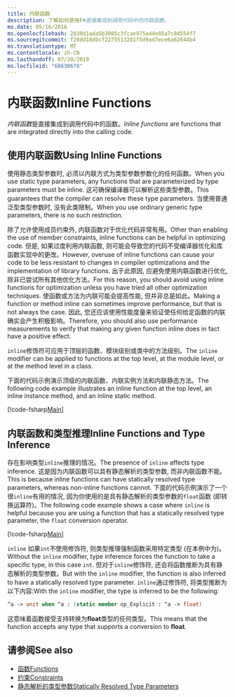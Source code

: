 ```yaml
---
title: 内联函数
description: 了解如何使用F#直接集成到调用代码中的内联函数。
ms.date: 05/16/2016
ms.openlocfilehash: 2830d1ada5b3005c3fcae975a44e85a7c84554f7
ms.sourcegitcommit: f20dd18dbcf2275513281f5d9ad7ece6a62644b4
ms.translationtype: MT
ms.contentlocale: zh-CN
ms.lasthandoff: 07/30/2019
ms.locfileid: "68630678"
---
```

# <a name="inline-functions"></a><span data-ttu-id="9766b-103">内联函数</span><span class="sxs-lookup"><span data-stu-id="9766b-103">Inline Functions</span></span>

<span data-ttu-id="9766b-104">*内联函数*是直接集成到调用代码中的函数。</span><span class="sxs-lookup"><span data-stu-id="9766b-104">*Inline functions* are functions that are integrated directly into the calling code.</span></span>

## <a name="using-inline-functions"></a><span data-ttu-id="9766b-105">使用内联函数</span><span class="sxs-lookup"><span data-stu-id="9766b-105">Using Inline Functions</span></span>

<span data-ttu-id="9766b-106">使用静态类型参数时, 必须以内联方式为类型参数参数化的任何函数。</span><span class="sxs-lookup"><span data-stu-id="9766b-106">When you use static type parameters, any functions that are parameterized by type parameters must be inline.</span></span> <span data-ttu-id="9766b-107">这可确保编译器可以解析这些类型参数。</span><span class="sxs-lookup"><span data-stu-id="9766b-107">This guarantees that the compiler can resolve these type parameters.</span></span> <span data-ttu-id="9766b-108">当使用普通泛型类型参数时, 没有此类限制。</span><span class="sxs-lookup"><span data-stu-id="9766b-108">When you use ordinary generic type parameters, there is no such restriction.</span></span>

<span data-ttu-id="9766b-109">除了允许使用成员约束外, 内联函数对于优化代码非常有用。</span><span class="sxs-lookup"><span data-stu-id="9766b-109">Other than enabling the use of member constraints, inline functions can be helpful in optimizing code.</span></span> <span data-ttu-id="9766b-110">但是, 如果过度利用内联函数, 则可能会导致您的代码不受编译器优化和库函数实现中的更改。</span><span class="sxs-lookup"><span data-stu-id="9766b-110">However, overuse of inline functions can cause your code to be less resistant to changes in compiler optimizations and the implementation of library functions.</span></span> <span data-ttu-id="9766b-111">出于此原因, 应避免使用内联函数进行优化, 除非已尝试所有其他优化方法。</span><span class="sxs-lookup"><span data-stu-id="9766b-111">For this reason, you should avoid using inline functions for optimization unless you have tried all other optimization techniques.</span></span> <span data-ttu-id="9766b-112">使函数或方法为内联可能会提高性能, 但并非总是如此。</span><span class="sxs-lookup"><span data-stu-id="9766b-112">Making a function or method inline can sometimes improve performance, but that is not always the case.</span></span> <span data-ttu-id="9766b-113">因此, 您还应该使用性能度量来验证使任何给定函数的内联确实会产生积极影响。</span><span class="sxs-lookup"><span data-stu-id="9766b-113">Therefore, you should also use performance measurements to verify that making any given function inline does in fact have a positive effect.</span></span>

<span data-ttu-id="9766b-114">`inline`修饰符可应用于顶层的函数、模块级别或类中的方法级别。</span><span class="sxs-lookup"><span data-stu-id="9766b-114">The `inline` modifier can be applied to functions at the top level, at the module level, or at the method level in a class.</span></span>

<span data-ttu-id="9766b-115">下面的代码示例演示顶级的内联函数、内联实例方法和内联静态方法。</span><span class="sxs-lookup"><span data-stu-id="9766b-115">The following code example illustrates an inline function at the top level, an inline instance method, and an inline static method.</span></span>

[!code-fsharp[Main](~/samples/snippets/fsharp/lang-ref-3/snippet201.fs)]

## <a name="inline-functions-and-type-inference"></a><span data-ttu-id="9766b-116">内联函数和类型推理</span><span class="sxs-lookup"><span data-stu-id="9766b-116">Inline Functions and Type Inference</span></span>

<span data-ttu-id="9766b-117">存在影响类型`inline`推理的情况。</span><span class="sxs-lookup"><span data-stu-id="9766b-117">The presence of `inline` affects type inference.</span></span> <span data-ttu-id="9766b-118">这是因为内联函数可以具有静态解析的类型参数, 而非内联函数不能。</span><span class="sxs-lookup"><span data-stu-id="9766b-118">This is because inline functions can have statically resolved type parameters, whereas non-inline functions cannot.</span></span> <span data-ttu-id="9766b-119">下面的代码示例演示了一个很`inline`有用的情况, 因为你使用的是具有静态解析的类型参数的`float`函数 (即转换运算符)。</span><span class="sxs-lookup"><span data-stu-id="9766b-119">The following code example shows a case where `inline` is helpful because you are using a function that has a statically resolved type parameter, the `float` conversion operator.</span></span>

[!code-fsharp[Main](~/samples/snippets/fsharp/lang-ref-3/snippet202.fs)]

<span data-ttu-id="9766b-120">`inline` 如果`int`不使用修饰符, 则类型推理强制函数采用特定类型 (在本例中为)。</span><span class="sxs-lookup"><span data-stu-id="9766b-120">Without the `inline` modifier, type inference forces the function to take a specific type, in this case `int`.</span></span> <span data-ttu-id="9766b-121">但对于`inline`修饰符, 还会将函数推断为具有静态解析的类型参数。</span><span class="sxs-lookup"><span data-stu-id="9766b-121">But with the `inline` modifier, the function is also inferred to have a statically resolved type parameter.</span></span> <span data-ttu-id="9766b-122">`inline`通过修饰符, 将类型推断为以下内容:</span><span class="sxs-lookup"><span data-stu-id="9766b-122">With the `inline` modifier, the type is inferred to be the following:</span></span>

```fsharp
^a -> unit when ^a : (static member op_Explicit : ^a -> float)
```

<span data-ttu-id="9766b-123">这意味着函数接受支持转换为**float**类型的任何类型。</span><span class="sxs-lookup"><span data-stu-id="9766b-123">This means that the function accepts any type that supports a conversion to **float**.</span></span>

## <a name="see-also"></a><span data-ttu-id="9766b-124">请参阅</span><span class="sxs-lookup"><span data-stu-id="9766b-124">See also</span></span>

- [<span data-ttu-id="9766b-125">函数</span><span class="sxs-lookup"><span data-stu-id="9766b-125">Functions</span></span>](index.md)
- [<span data-ttu-id="9766b-126">约束</span><span class="sxs-lookup"><span data-stu-id="9766b-126">Constraints</span></span>](../generics/constraints.md)
- [<span data-ttu-id="9766b-127">静态解析的类型参数</span><span class="sxs-lookup"><span data-stu-id="9766b-127">Statically Resolved Type Parameters</span></span>](../generics/statically-resolved-type-parameters.md)
